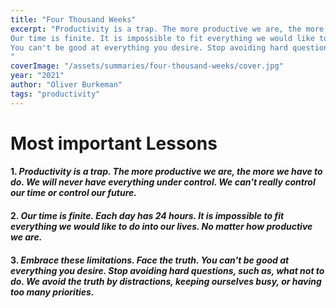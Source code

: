 ```yaml
---
title: "Four Thousand Weeks"
excerpt: "Productivity is a trap. The more productive we are, the more we have to do. We can't control our time or our future.
Our time is finite. It is impossible to fit everything we would like to do into our lives.
You can't be good at everything you desire. Stop avoiding hard questions.
"
coverImage: "/assets/summaries/four-thousand-weeks/cover.jpg"
year: "2021"
author: "Oliver Burkeman"
tags: "productivity"
---
```


# Most important Lessons


#### 1. *Productivity is a trap. The more productive we are, the more we have to do. We will never have everything under control. We can't really control our time or control our future.*
#### 2. *Our time is finite. Each day has 24 hours. It is impossible to fit everything we would like to do into our lives. No matter how productive we are.*
#### 3. *Embrace these limitations. Face the truth. You can't be good at everything you desire. Stop avoiding hard questions, such as, what not to do. We avoid the truth by distractions, keeping ourselves busy, or having too many priorities.*


